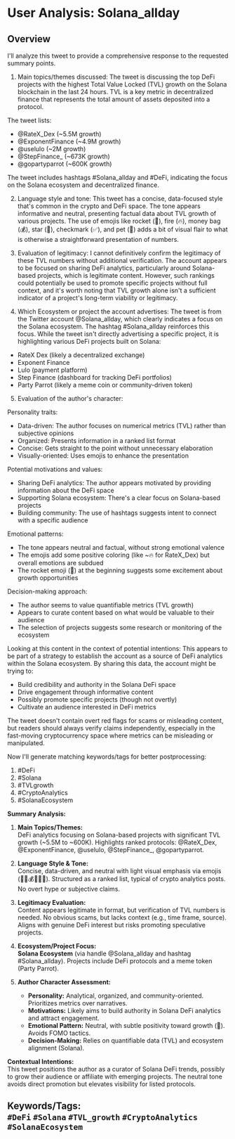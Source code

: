 # User Analysis: Solana_allday

## Overview

<think>
I'll analyze this tweet to provide a comprehensive response to the requested summary points.

1. Main topics/themes discussed:
The tweet is discussing the top DeFi projects with the highest Total Value Locked (TVL) growth on the Solana blockchain in the last 24 hours. TVL is a key metric in decentralized finance that represents the total amount of assets deposited into a protocol.

The tweet lists:
- @RateX_Dex (~5.5M growth)
- @ExponentFinance (~4.9M growth)
- @uselulo (~2M growth)
- @StepFinance_ (~673K growth)
- @gopartyparrot (~600K growth)

The tweet includes hashtags #Solana_allday and #DeFi, indicating the focus on the Solana ecosystem and decentralized finance.

2. Language style and tone:
This tweet has a concise, data-focused style that's common in the crypto and DeFi space. The tone appears informative and neutral, presenting factual data about TVL growth of various projects. The use of emojis like rocket (🚀), fire (🔥), money bag (💰), star (🌟), checkmark (✅), and pet (🐾) adds a bit of visual flair to what is otherwise a straightforward presentation of numbers.

3. Evaluation of legitimacy:
I cannot definitively confirm the legitimacy of these TVL numbers without additional verification. The account appears to be focused on sharing DeFi analytics, particularly around Solana-based projects, which is legitimate content. However, such rankings could potentially be used to promote specific projects without full context, and it's worth noting that TVL growth alone isn't a sufficient indicator of a project's long-term viability or legitimacy.

4. Which Ecosystem or project the account advertises:
The tweet is from the Twitter account @Solana_allday, which clearly indicates a focus on the Solana ecosystem. The hashtag #Solana_allday reinforces this focus. While the tweet isn't directly advertising a specific project, it is highlighting various DeFi projects built on Solana:
- RateX Dex (likely a decentralized exchange)
- Exponent Finance
- Lulo (payment platform)
- Step Finance (dashboard for tracking DeFi portfolios)
- Party Parrot (likely a meme coin or community-driven token)

5. Evaluation of the author's character:

Personality traits:
- Data-driven: The author focuses on numerical metrics (TVL) rather than subjective opinions
- Organized: Presents information in a ranked list format
- Concise: Gets straight to the point without unnecessary elaboration
- Visually-oriented: Uses emojis to enhance the presentation

Potential motivations and values:
- Sharing DeFi analytics: The author appears motivated by providing information about the DeFi space
- Supporting Solana ecosystem: There's a clear focus on Solana-based projects
- Building community: The use of hashtags suggests intent to connect with a specific audience

Emotional patterns:
- The tone appears neutral and factual, without strong emotional valence
- The emojis add some positive coloring (like ~🔥 for RateX_Dex) but overall emotions are subdued
- The rocket emoji (🚀) at the beginning suggests some excitement about growth opportunities

Decision-making approach:
- The author seems to value quantifiable metrics (TVL growth)
- Appears to curate content based on what would be valuable to their audience
- The selection of projects suggests some research or monitoring of the ecosystem

Looking at this content in the context of potential intentions:
This appears to be part of a strategy to establish the account as a source of DeFi analytics within the Solana ecosystem. By sharing this data, the account might be trying to:
- Build credibility and authority in the Solana DeFi space
- Drive engagement through informative content
- Possibly promote specific projects (though not overtly)
- Cultivate an audience interested in DeFi metrics

The tweet doesn't contain overt red flags for scams or misleading content, but readers should always verify claims independently, especially in the fast-moving cryptocurrency space where metrics can be misleading or manipulated.

Now I'll generate matching keywords/tags for better postprocessing:
1. #DeFi
2. #Solana
3. #TVLgrowth
4. #CryptoAnalytics
5. #SolanaEcosystem
</think>

**Summary Analysis:**

1. **Main Topics/Themes:**  
DeFi analytics focusing on Solana-based projects with significant TVL growth (~5.5M to ~600K). Highlights ranked protocols: @RateX_Dex, @ExponentFinance, @uselulo, @StepFinance_, @gopartyparrot.

2. **Language Style & Tone:**  
Concise, data-driven, and neutral with light visual emphasis via emojis (🚀🔥💰🌟✅🐾). Structured as a ranked list, typical of crypto analytics posts. No overt hype or subjective claims.

3. **Legitimacy Evaluation:**  
Content appears legitimate in format, but verification of TVL numbers is needed. No obvious scams, but lacks context (e.g., time frame, source). Aligns with genuine DeFi interest but risks promoting speculative projects.

4. **Ecosystem/Project Focus:**  
**Solana Ecosystem** (via handle @Solana_allday and hashtag #Solana_allday). Projects include DeFi protocols and a meme token (Party Parrot).

5. **Author Character Assessment:**  
   - **Personality:** Analytical, organized, and community-oriented. Prioritizes metrics over narratives.  
   - **Motivations:** Likely aims to build authority in Solana DeFi analytics and attract engagement.  
   - **Emotional Pattern:** Neutral, with subtle positivity toward growth (🚀). Avoids FOMO tactics.  
   - **Decision-Making:** Relies on quantifiable data (TVL) and ecosystem alignment (Solana).

**Contextual Intentions:**  
This tweet positions the author as a curator of Solana DeFi trends, possibly to grow their audience or affiliate with emerging projects. The neutral tone avoids direct promotion but elevates visibility for listed protocols.

**Keywords/Tags:**  
`#DeFi` `#Solana` `#TVL_growth` `#CryptoAnalytics` `#SolanaEcosystem`
---
